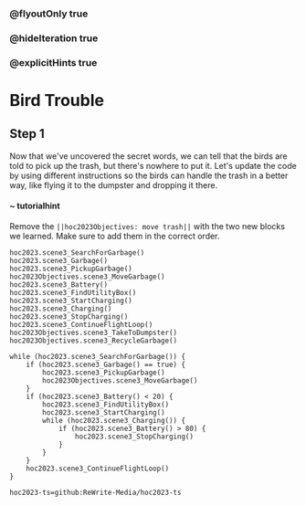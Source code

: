 ### @flyoutOnly true
### @hideIteration true
### @explicitHints true

# Bird Trouble

## Step 1
Now that we've uncovered the secret words, we can tell that the birds are told to pick up the trash, but there's nowhere to put it. Let's update the code by using different instructions so the birds can handle the trash in a better way, like flying it to the dumpster and dropping it there.

#### ~ tutorialhint 
Remove the ``||hoc2023Objectives: move trash||`` with the two new blocks we learned. Make sure to add them in the correct order.

```ghost
hoc2023.scene3_SearchForGarbage()
hoc2023.scene3_Garbage()
hoc2023.scene3_PickupGarbage()
hoc2023Objectives.scene3_MoveGarbage()
hoc2023.scene3_Battery()
hoc2023.scene3_FindUtilityBox()
hoc2023.scene3_StartCharging()
hoc2023.scene3_Charging()
hoc2023.scene3_StopCharging()
hoc2023.scene3_ContinueFlightLoop()
hoc2023Objectives.scene3_TakeToDumpster()
hoc2023Objectives.scene3_RecycleGarbage()
```
```template
while (hoc2023.scene3_SearchForGarbage()) {
    if (hoc2023.scene3_Garbage() == true) {
        hoc2023.scene3_PickupGarbage()
        hoc2023Objectives.scene3_MoveGarbage()
    }
    if (hoc2023.scene3_Battery() < 20) {
        hoc2023.scene3_FindUtilityBox()
        hoc2023.scene3_StartCharging()
        while (hoc2023.scene3_Charging()) {
            if (hoc2023.scene3_Battery() > 80) {
                hoc2023.scene3_StopCharging()
            }
        }
    }
    hoc2023.scene3_ContinueFlightLoop()
}

```

```package
hoc2023-ts=github:ReWrite-Media/hoc2023-ts
```